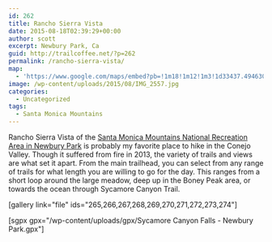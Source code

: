 ```yaml
---
id: 262
title: Rancho Sierra Vista
date: 2015-08-18T02:39:29+00:00
author: scott
excerpt: Newbury Park, Ca
guid: http://trailcoffee.net/?p=262
permalink: /rancho-sierra-vista/
map:
  - 'https://www.google.com/maps/embed?pb=!1m18!1m12!1m3!1d33437.49463058332!2d-118.97334350695249!3d34.150803908448154!2m3!1f0!2f0!3f0!3m2!1i1024!2i768!4f13.1!3m3!1m2!1s0x80e8398bb9142f4d%3A0x5b931a1279d0f7fd!2sRancho+Sierra+Vista%2FSatwiwa!5e1!3m2!1sen!2sus!4v1488759631150'
image: /wp-content/uploads/2015/08/IMG_2557.jpg
categories:
  - Uncategorized
tags:
  - Santa Monica Mountains
---
```

Rancho Sierra Vista of the <a href="http://www.nps.gov/samo/planyourvisit/Rancho-Sierra-Vista.htm">Santa Monica Mountains National Recreation Area in Newbury Park</a> is probably my favorite place to hike in the Conejo Valley. Though it suffered from fire in 2013, the variety of trails and views are what set it apart. From the main trailhead, you can select from any range of trails for what length you are willing to go for the day. This ranges from a short loop around the large meadow, deep up in the Boney Peak area, or towards the ocean through Sycamore Canyon Trail.

[gallery link="file" ids="265,266,267,268,269,270,271,272,273,274"]

[sgpx gpx="/wp-content/uploads/gpx/Sycamore Canyon Falls - Newbury Park.gpx"]